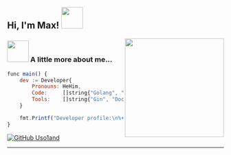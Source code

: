 <h2> Hi, I'm Max! <img src="https://media.tenor.com/dLTGd2gwcy8AAAAi/gamejolt-loading.gif" width="50"></h2>
<img align='right' src="https://media.tenor.com/a2m-Y3dLmD0AAAAi/mona-github-loading-github.gif" width="230">




### <img src="https://media.tenor.com/K_dd5evNOT0AAAAj/loading-thing3-serprety.gif" width="50"> A little more about me...  

```javascript
func main() {
	dev := Developer{
		Pronouns: HeHim, 
		Code:     []string{"Golang", "JavaScript", "HTML", "CSS"},
		Tools:    []string{"Gin", "Docker", "Swagger", "CI/CD", "Redis", "Kafka"},
	}

	fmt.Printf("Developer profile:\n%+v\n", dev)
}
```

[![GitHub Uso1and](https://img.shields.io/github/followers/thaiane?label=follow&style=social)](https://github.com/Uso1and)


---